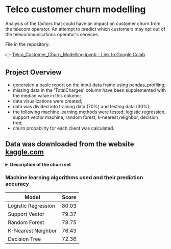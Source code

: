 # Telco customer churn modelling
Analysis of the factors that could have an impact on customer churn from the telecom operator.
An attempt to predict which customers may opt out of the telecommunications operator's services.

File in the repository:

:point_right: [Telco_Customer_Churn_Modelling.ipynb - Link to Google Colab](https://colab.research.google.com/github/blondeincode/Telco_customer_churn_modelling/blob/main/Telco_Customer_Churn_Modelling.ipynb)

## Project Overview

* generated a basic report on the input data frame using pandas_profiling;
* missing data in the 'TotalCharges' column have been supplemented with the median value in this column;
* data visualizations were created;
* data was divided into training data (70%) and testing data (30%);
* the following machine learning methods were tested: logistic regression, support vector machine, random forest, k-nearest neighbor, decision tree;
* churn probability for each client was calculated.

## Data was downloaded from the website [kaggle.com](https://www.kaggle.com/blastchar/telco-customer-churn)

<details>
  <summary><b>Description of the churn set</b></summary>
  
+ customerID - customer identification number
+ gender - gender
+ SeniorCitizen - is it an elderly person
+ Partner - does he have a partner
+ Dependents - does it have any dependencies
+ tenure - how many months are there already with this operator
+ PhoneService - does it have a telephone?
+ MultipleLines - Whether it has multiple phone numbers
+ InternetService - does it have internet
+ OnlineSecurity - Does it have an online security service
+ OnlineBackup - Does it have an online data backup service
+ DeviceProtection - Whether it has a phone security service
+ TechSupport - does it have a technical support service
+ StreamingTV - does it have a TV streaming option
+ StreamingMovies - Does it have a streaming movie option
+ Contract - whether it has a fixed-term (one or 2-year) or an indefinite (month-to-month) contract
+ PaperlessBilling - e-invoice
+ PaymentMethod - payment method
+ MonthlyCharges - monthly fees
+ TotalCharges - total amount of fees
+ churn - whether the client has left or not
</details>

### Machine learning algorithms used and their prediction accuracy

Model | Score
-------------------- | --------
Logistic Regression  | 80.03
Support Vector       | 79.37
Random Forest        | 78.75
K-Nearest Neighbor   | 76.43
Decision Tree        | 72.36

